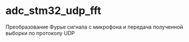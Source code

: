 # adc_stm32_udp_fft
Преобразование Фурье сигнала с микрофона и передача полученной выборки по протоколу UDP
